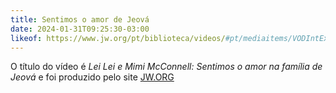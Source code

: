 ```yaml
---
title: Sentimos o amor de Jeová
date: 2024-01-31T09:25:30-03:00
likeof: https://www.jw.org/pt/biblioteca/videos/#pt/mediaitems/VODIntExpEndurance/pub-jwb_201907_5_VIDEO
---
```


O título do vídeo é _Lei Lei e Mimi McConnell: Sentimos o amor na família de Jeová_ e foi produzido pelo site [JW.ORG](https://jw.org)
